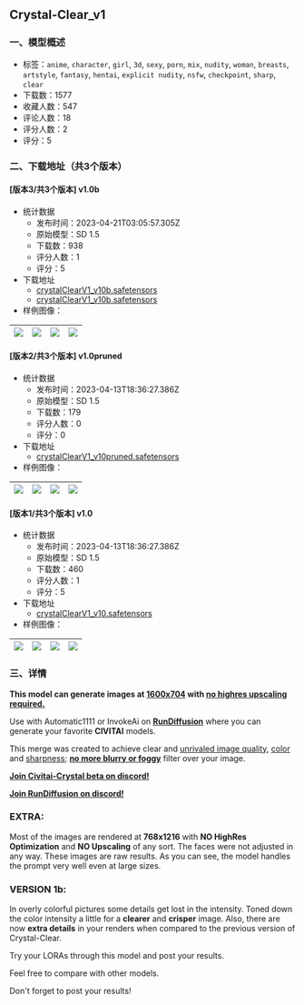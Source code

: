 ## Crystal-Clear_v1
### 一、模型概述

- 标签：`anime`, `character`, `girl`, `3d`, `sexy`, `porn`, `mix`, `nudity`, `woman`, `breasts`, `artstyle`, `fantasy`, `hentai`, `explicit nudity`, `nsfw`, `checkpoint`, `sharp`, `clear`
- 下载数：1577
- 收藏人数：547
- 评论人数：18
- 评分人数：2
- 评分：5

### 二、下载地址（共3个版本）

#### [版本3/共3个版本] v1.0b

- 统计数据
  - 发布时间：2023-04-21T03:05:57.305Z
  - 原始模型：SD 1.5
  - 下载数：938
  - 评分人数：1
  - 评分：5
- 下载地址
  - [crystalClearV1_v10b.safetensors](https://civitai.com/api/download/models/43199?type=Model&format=SafeTensor&size=full&fp=fp16)
  - [crystalClearV1_v10b.safetensors](https://civitai.com/api/download/models/43199)
- 样例图像：

| <img src="https://image.civitai.com/xG1nkqKTMzGDvpLrqFT7WA/84662350-fd26-41fa-9ebd-05c8a9a0a500/width=450/473710.jpeg" /> | <img src="https://image.civitai.com/xG1nkqKTMzGDvpLrqFT7WA/5c380d9c-d7bd-465a-9ca5-314030b68200/width=450/473703.jpeg" /> | <img src="https://image.civitai.com/xG1nkqKTMzGDvpLrqFT7WA/3011b72c-bdba-47b5-7391-48b123e93700/width=450/473951.jpeg" /> | <img src="https://image.civitai.com/xG1nkqKTMzGDvpLrqFT7WA/8c1594f0-f0cd-4680-d906-e14fff319500/width=450/473713.jpeg" /> |
| ---- | ---- | ---- | ---- |

#### [版本2/共3个版本] v1.0pruned

- 统计数据
  - 发布时间：2023-04-13T18:36:27.386Z
  - 原始模型：SD 1.5
  - 下载数：179
  - 评分人数：0
  - 评分：0
- 下载地址
  - [crystalClearV1_v10pruned.safetensors](https://civitai.com/api/download/models/44742)
- 样例图像：

| <img src="https://image.civitai.com/xG1nkqKTMzGDvpLrqFT7WA/0a509291-3eaa-4a06-2a09-db83d5ee4700/width=450/486898.jpeg" /> | <img src="https://image.civitai.com/xG1nkqKTMzGDvpLrqFT7WA/f4bf9fe5-3db0-4384-04fb-555983be9d00/width=450/486892.jpeg" /> | <img src="https://image.civitai.com/xG1nkqKTMzGDvpLrqFT7WA/f3a2313d-630c-4263-58c6-43c5dc73cd00/width=450/486893.jpeg" /> | <img src="https://image.civitai.com/xG1nkqKTMzGDvpLrqFT7WA/9415d00e-85fc-46fa-4172-f6d4cb09b200/width=450/486897.jpeg" /> |
| ---- | ---- | ---- | ---- |

#### [版本1/共3个版本] v1.0

- 统计数据
  - 发布时间：2023-04-13T18:36:27.386Z
  - 原始模型：SD 1.5
  - 下载数：460
  - 评分人数：1
  - 评分：5
- 下载地址
  - [crystalClearV1_v10.safetensors](https://civitai.com/api/download/models/42685)
- 样例图像：

| <img src="https://image.civitai.com/xG1nkqKTMzGDvpLrqFT7WA/657f6611-ccf0-4071-b21c-766cbcf3b700/width=450/468281.jpeg" /> | <img src="https://image.civitai.com/xG1nkqKTMzGDvpLrqFT7WA/6c33d457-2039-456f-6fad-ed4eff5a4800/width=450/468270.jpeg" /> | <img src="https://image.civitai.com/xG1nkqKTMzGDvpLrqFT7WA/73b3fd71-11a2-4f15-eb55-4b2928753c00/width=450/468280.jpeg" /> | <img src="https://image.civitai.com/xG1nkqKTMzGDvpLrqFT7WA/7859223b-60f7-4cea-1128-91f2fc94dc00/width=450/468276.jpeg" /> |
| ---- | ---- | ---- | ---- |


### 三、详情
<p><strong>This model can generate images at <u>1600x704</u> with <u>no highres upscaling required.</u></strong></p><p></p><p>Use with Automatic1111 or InvokeAi on <a target="_blank" rel="ugc" href="RunDiffusion.com"><strong><u>RunDiffusion</u></strong></a> where you can generate your favorite <strong>CIVITAI</strong> models.</p><p></p><p>This merge was created to achieve clear and <u>unrivaled image quality</u>, <u>color</u> and <u>sharpness</u>; <strong><u>no more blurry or foggy</u></strong> filter over your image.</p><p></p><p><a target="_blank" rel="ugc" href="https://discord.gg/TAQ2ngFg4U"><strong>Join Civitai-Crystal beta on discord!</strong></a></p><p><a target="_blank" rel="ugc" href="https://discord.com/invite/wH6dTyBpCf"><strong>Join RunDiffusion on discord!</strong></a></p><p></p><h3><strong>EXTRA:</strong></h3><p>Most of the images are rendered at <strong>768x1216</strong> with <strong>NO HighRes Optimization</strong> and <strong>NO Upscaling</strong> of any sort. The faces were not adjusted in any way. These images are raw results. As you can see, the model handles the prompt very well even at large sizes.</p><p></p><h3><strong>VERSION 1b:</strong></h3><p>In overly colorful pictures some details get lost in the intensity. Toned down the color intensity a little for a <strong>clearer</strong> and <strong>crisper</strong> image. Also, there are now <strong>extra details</strong> in your renders when compared to the previous version of Crystal-Clear.</p><p></p><p>Try your LORAs through this model and post your results.</p><p>Feel free to compare with other models.</p><p>Don't forget to post your results!</p>
